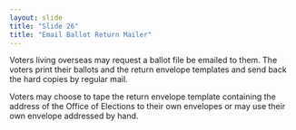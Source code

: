 ```yaml
---
layout: slide
title: "Slide 26"
title: "Email Ballot Return Mailer"
---
```


Voters living overseas may request a ballot file be emailed to them. The voters print their ballots and the return envelope templates and send back the hard copies by regular mail.

Voters may choose to tape the return envelope template containing the address of the Office of Elections to their own envelopes or may use their own envelope addressed by hand.
